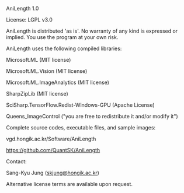 AniLength 1.0

License: LGPL v3.0


AniLength is distributed 'as is'. 
No warranty of any kind is expressed or implied. 
You use the program at your own risk.


AniLength uses the following compiled libraries:

Microsoft.ML (MIT license)

Microsoft.ML.Vision (MIT license)

Microsoft.ML.ImageAnalytics (MIT license)

SharpZipLib (MIT license)

SciSharp.TensorFlow.Redist-Windows-GPU (Apache License)

Queens_ImageControl ("you are free to redistribute it and/or modify it")




Complete source codes, executable files, and sample images:

vgd.hongik.ac.kr/Software/AniLength

https://github.com/QuantSK/AniLength



Contact:

Sang-Kyu Jung (skjung@hongik.ac.kr)

Alternative license terms are available upon request.
